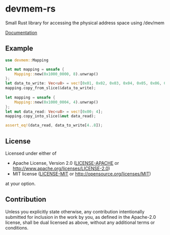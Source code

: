 # devmem-rs

Small Rust library for accessing the physical address space using /dev/mem

[Documentation](https://docs.rs/devmem)

## Example
```rust
use devmem::Mapping

let mut mapping = unsafe {
    Mapping::new(0x1000_0000, 8).unwrap()
};
let data_to_write: Vec<u8> = vec![0x01, 0x02, 0x03, 0x04, 0x05, 0x06, 0x07, 0x08];
mapping.copy_from_slice(&data_to_write);
    
let mapping = unsafe {
    Mapping::new(0x1000_0004, 4).unwrap()
};
let mut data_read: Vec<u8> = vec![0x00; 4];
mapping.copy_into_slice(&mut data_read);

assert_eq!(data_read, data_to_write[4..8]);
```

## License

Licensed under either of

 * Apache License, Version 2.0
   ([LICENSE-APACHE](LICENSE-APACHE) or http://www.apache.org/licenses/LICENSE-2.0)
 * MIT license
   ([LICENSE-MIT](LICENSE-MIT) or http://opensource.org/licenses/MIT)

at your option.

## Contribution

Unless you explicitly state otherwise, any contribution intentionally submitted
for inclusion in the work by you, as defined in the Apache-2.0 license, shall be
dual licensed as above, without any additional terms or conditions.
